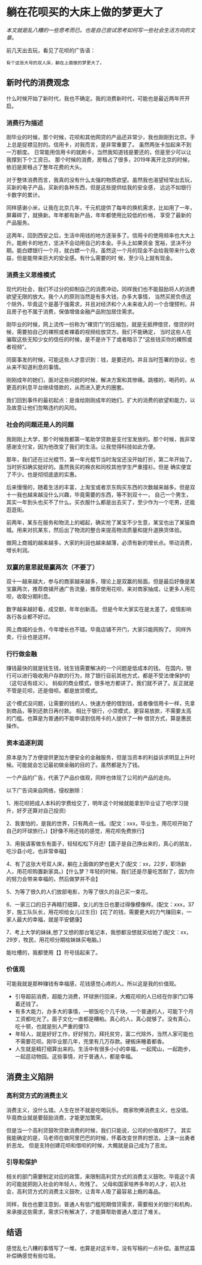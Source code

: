 # 躺在花呗买的大床上做的梦更大了

*本文就是乱八糟的一些思考而已。也是自己尝试思考如何写一些社会生活方向的文章。*

前几天出去玩，看见了花呗的广告语：

    有个这张大号的双人床，躺在上面做的梦更大了。

## 新时代的消费观念

什么时候开始了新时代，我也不确定。我的消费新时代，可能也是最近两年开开启。

### 消费行为描述

刚毕业的时候，那个时候，花呗和其他网贷的产品还非常少，我也刚刚到北京。手上总是捉襟见肘的。信用卡，对我而言，是非常重要了。
虽然两张卡加起来不到一万额度。
日常能用信用卡的就刷卡，当然我知道钱是要还的，但是至少可以让我撑到下个工资日。
那个时候的消费，房租占了很多，2019年离开北京的时候，依旧是房租占了整年花费的大头。

对于整体消费而言，我真的没有什么太强的物质欲望。虽然我也渴望经常出去玩，买新的电子产品，买新的各种东西，但是这些提供给我的安全感，
远远不如银行卡数字的累计。

同样感谢小米，让我在北京几年，千元机提供了每年的换机需求，比如用了一年，屏幕碎了，就换新。年年都有新产品，年年都使用比较低的价格，
享受了最新的产品服务。

这两年，回到西安之后，生活中用钱的地方逐渐多了。信用卡的使用频率也大大上升。能刷卡的地方，坚决不会动用自己的本金。手头上如果资金
宽裕，坚决不分期。能白嫖银行一个月，就白嫖一个月。虽然这一个月的现金不会给我带来什么收益，但是能带来巨大的安全感。有什么需要的时
候，至少马上就有现金。

### 消费主义思维模式

现代的社会，我们不过分的抑制自己的消费冲动，同样我们也不能鼓励将人的消费欲望无限的放大。我个人的原则当然是有多大钱，办多大事情，
当然买房负债这个除外，毕竟这个是基于强需求，并且对经济和个人未来收入的一个合理预判，并且房子也不属于消费，保值增值金融产品附加居住需求。

刚毕业的时候，网上流传一份称为“裸贷门”的压缩包，就是无抵押借贷，借贷的时候，需要拍自己的裸照或者裸着的视频给放贷方。我们不能确定，
当时这些人在骗取这些无知少女的信任的时候，是不是许下了或者暗示了“这些钱买你的裸照或者视频”。

同窗事发的时候，可能这些人才意识到：钱，是要还的。并且当时签署的协议，也从来不知道利息的事情。

刚刚成年的她们，面对这些问题的时候，解决方案和其惨痛。跳楼的，喝药的，从更高的利息平台继续借款的，从而进入更大的圈套。

我们回到事件的最初起点：是谁给刚刚成年的她们，扩大的消费的欲望和能力，以及故意让他们忽略违约的风险。

### 社会的问题还是人的问题

我刚刚上大学，那个时候我都第一笔助学贷款是支付宝发放的。那个时候，我非常感谢支付宝，因为他改变了我们的生活。让我觉得科技如此方便。

那年，我们还在过光棍节，第一年光棍节当时淘宝还没开始打折，第二年开始了。当时折扣确实挺好的。虽然我买的棉衣和同校其他学生严重撞衫。但是
确实便宜了不少。也是彻彻底底的实惠。

后来慢慢的，随着生活的丰富，上淘宝或者京东购买东西的次数越来越多。但是双十一我也越来越没什么兴趣，毕竟需要的东西，等不到双十一，
自己一个男生，其实一年到头也买不了什么。买衣服什么都是出去买了，至少作为一个宅男，还能逛逛街。

前两年，某东在服务和物流上的崛起，确实抢了某宝不少生意，某宝也出了某猫商城。用来对抗某东，然后出了物流的整合来提高物流质量和提升退换货体验。

做网上商城的越来越多，大家的利润也越来越薄，必须有新的增长点。带动消费，增长利润。



### 双赢的意思就是赢两次（不要了）

双十一越来越大，参与的商家越来越多，理论上是双赢的局面。但是最后好像是某宝赢两次，推荐商铺开通广告流量，推荐使用花呗，来对商家抽成，让更多人用花呗，收取分期利息。

数字越来越好看，成交额，年年创新高。
但是今年大家实在是太差了。疫情影响各行各业都不好过。

网上商城的业务，今年增长也不错。毕竟店铺不开门，大家只能网购了。
同样外卖，行业也是这样。

### 行行做金融

赚钱最快的就是钱生钱，钱生钱需要解决的一个问题是低成本的钱。
在国内，银行可以进行吸收用户存款的行为，除了银行目前其他方式，都是不受法律保护的（这句话有歧义）。
蚂蚁的商业模式，很多地方都讲了。我们就不讲了。反正就是不管是花呗，还是借呗。都是放贷模式。

这个模式没问题，让需要的钱的人，快速方便的借到钱，或者像信用卡一样，先拿到商品，等到还款日再付款。
相比于银行，小贷模式，更容易放款，不需要太高的门槛。也算是为普通的不能申请到信用卡的人提供了一种
借贷方式，算是惠民操作。

### 资本追逐利润

原本是为了方便提供更加方便安全的金融服务，但是当资本的利益诉求明显上升时候。可能就会忘记最初做金融的目的了。虽然都是为了钱。

一个产品的广告，代表了产品价值观，同样也体现了公司的产品的走向。

以下广告词来自网络，侵权删除：

1、用花呗把成人本科的学费给交了，明年这个时候就能拿到毕业证了吧(学习提升，好歹还算对自己投资)

2、我害怕的，是我的世界，只有两点一线。(配文：xxx，毕业生，用花呗开始了自己的环球旅行。)【好像不用还钱的感觉，用花呗免费旅行】

3、用我请客做东有面子，轻轻松松下月还!【面子是自己挣出来的，真心的朋友，吃沙县小吃，也非常幸福】

4、有了这张大号双人床，躺在上面做的梦也更大了(配文：xx，22岁，职场新人，用花呗购置新家具。)【什么梦？年轻的时候，我们还是尽量吃苦耐了，因为你的努力会带来幸福的，然后做梦并不会】

5、为等了很久的人们放部电影，为等了很久的自己买一束花。

6、一家三口的日子再精打细算，女儿的生日也要过得像模像样。(配文：xxx，37岁，施工队队长，用花呗给女儿过生日)【花了的钱，需要更大的力气赚回来，一家人最大的幸福，就是平安健康】

7、考上大学的妹妹,想了又想的那台笔记本，我想都没想就买给她了(配文：xx，29岁，牧民，用花呗分期给妹妹买电脑。)

能吐槽的，我都使用【】符号括起来了。

### 价值观

可能我就是那种赚钱有幸福感，花钱感觉心疼的人。所以这是我的价值观。

* 引导超前消费，超能力消费，环球旅行回来，大概花呗的人已经在你家门口等着还钱了。
* 有多大能力，办多大的事情，一顿饭吃个几千块，一个普通的人，可能下个月工资都吃光了。面子文化一直都是糟粕。真心的人，真心就够了。没有真心，吃十顿，也就是别人严重的傻13.
* 年轻人，就是好好工作，好好努力，拜托贫穷，富二代除外，当然人家可能也不需要花呗。刚毕业那几年，兜里有几万存款。硬板床睡着都香。
* 人生就是精打细算出来的。生活中有很多小小的幸福，一起爬山，一起跑步，一起逛动物园。这些事情，对于普通人，都是幸福。

## 消费主义陷阱

### 高利贷方式的消费主义

消费主义，没什么错。人生在世不就是吃喝玩乐。
商家吹捧消费主义，也没错。毕竟商业就是要鼓励消费，才能更加繁荣。

但是当一个高利贷鼓吹贷款消费的时候，我们只能说，公司的价值观坏了。
其实我能确定的是，马老师在做阿里巴巴的时候，怀着改变世界的想法，上演一出勇者折恶龙。
但是支持创建花呗和借呗的时候，大概就是自己成为了恶龙。



### 引导和保护

相关的部门需要制定对应的政策，来限制高利贷方式的消费主义鼓吹。毕竟这个真的可能就把刚入社会的年轻人，吹残了。
父母和国家培养多年的人才，初入社会，高利贷方式的消费主义鼓吹，让青年人吸了最容易上瘾的毒品。

同样，我也也要注意到，普通人有低门槛短期借贷需求，需要相关的银行和机构，来承接这些需求，需求只有解决了，才能算帮助普通人度过了难关。

## 结语

感觉乱七八糟的事情写了一堆，也算是对这半年，没有写稿的一点补偿。虽然这篇补偿确感觉有些垃圾。

